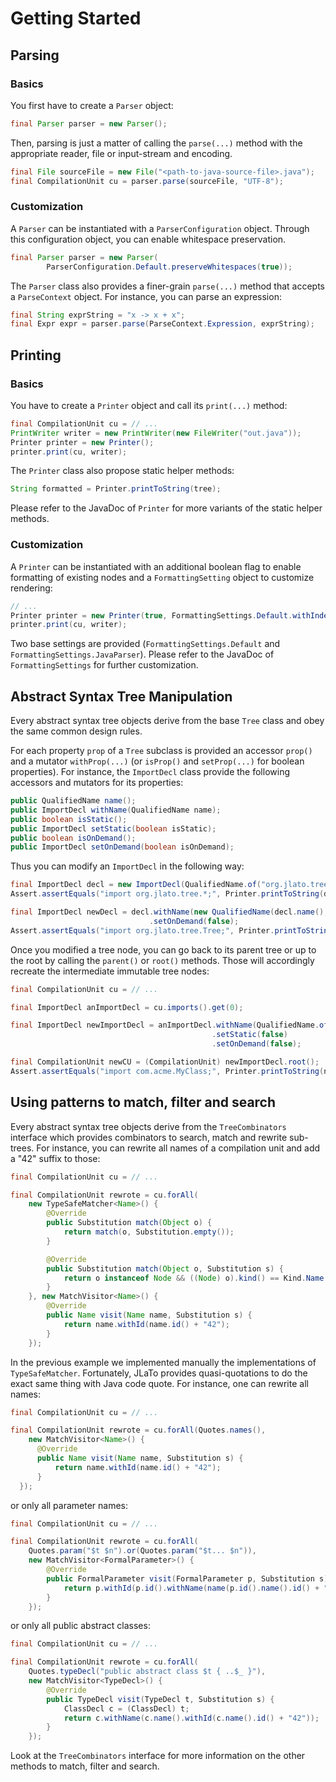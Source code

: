 # Getting Started


## Parsing

### Basics

You first have to create a `Parser` object:

```java
final Parser parser = new Parser();
```

Then, parsing is just a matter of calling the `parse(...)` method with the appropriate reader, file or input-stream and
encoding.

```java
final File sourceFile = new File("<path-to-java-source-file>.java");
final CompilationUnit cu = parser.parse(sourceFile, "UTF-8");
```

### Customization

A `Parser` can be instantiated with a `ParserConfiguration` object. Through this configuration object, you can enable
whitespace preservation.

```java
final Parser parser = new Parser(
		ParserConfiguration.Default.preserveWhitespaces(true));
```

The `Parser` class also provides a finer-grain `parse(...)` method that accepts a `ParseContext` object. For instance,
you can parse an expression:

```java
final String exprString = "x -> x + x";
final Expr expr = parser.parse(ParseContext.Expression, exprString);
```


## Printing

### Basics

You have to create a `Printer` object and call its `print(...)` method:

```java
final CompilationUnit cu = // ...
PrintWriter writer = new PrintWriter(new FileWriter("out.java"));
Printer printer = new Printer();
printer.print(cu, writer);
```

The `Printer` class also propose static helper methods:

```java
String formatted = Printer.printToString(tree);
```

Please refer to the JavaDoc of `Printer` for more variants of the static helper methods.

### Customization

A `Printer` can be instantiated with an additional boolean flag to enable formatting of existing nodes and a
`FormattingSetting` object to customize rendering:

```java
// ...
Printer printer = new Printer(true, FormattingSettings.Default.withIndentation("    "));
printer.print(cu, writer);
```

Two base settings are provided (`FormattingSettings.Default` and `FormattingSettings.JavaParser`). Please refer to the
JavaDoc of `FormattingSettings` for further customization.


## Abstract Syntax Tree Manipulation

Every abstract syntax tree objects derive from the base `Tree` class and obey the same common design rules.

For each property `prop` of a `Tree` subclass is provided an accessor `prop()` and a mutator `withProp(...)` (or
`isProp()` and `setProp(...)` for boolean properties). For instance, the `ImportDecl` class provide the following
accessors and mutators for its properties:

```java
public QualifiedName name();
public ImportDecl withName(QualifiedName name);
public boolean isStatic();
public ImportDecl setStatic(boolean isStatic);
public boolean isOnDemand();
public ImportDecl setOnDemand(boolean isOnDemand);
```

Thus you can modify an `ImportDecl` in the following way:

```java
final ImportDecl decl = new ImportDecl(QualifiedName.of("org.jlato.tree"), false, true);
Assert.assertEquals("import org.jlato.tree.*;", Printer.printToString(decl));

final ImportDecl newDecl = decl.withName(new QualifiedName(decl.name(), new Name("Tree")))
                               .setOnDemand(false);
Assert.assertEquals("import org.jlato.tree.Tree;", Printer.printToString(newDecl));
```

Once you modified a tree node, you can go back to its parent tree or up to the root by calling the `parent()` or
`root()` methods. Those will accordingly recreate the intermediate immutable tree nodes:

```java
final CompilationUnit cu = // ...

final ImportDecl anImportDecl = cu.imports().get(0);

final ImportDecl newImportDecl = anImportDecl.withName(QualifiedName.of("com.acme.MyClass"))
                                             .setStatic(false)
                                             .setOnDemand(false);

final CompilationUnit newCU = (CompilationUnit) newImportDecl.root();
Assert.assertEquals("import com.acme.MyClass;", Printer.printToString(newCU.imports().get(0)));
```

## Using patterns to match, filter and search

Every abstract syntax tree objects derive from the `TreeCombinators` interface which provides combinators to search,
match and rewrite sub-trees. For instance, you can rewrite all names of a compilation unit and add a "42" suffix to
those:

```java
final CompilationUnit cu = // ...

final CompilationUnit rewrote = cu.forAll(
    new TypeSafeMatcher<Name>() {
        @Override
        public Substitution match(Object o) {
            return match(o, Substitution.empty());
        }

        @Override
        public Substitution match(Object o, Substitution s) {
            return o instanceof Node && ((Node) o).kind() == Kind.Name ? s : null;
        }
    }, new MatchVisitor<Name>() {
        @Override
        public Name visit(Name name, Substitution s) {
            return name.withId(name.id() + "42");
        }
    });
```

In the previous example we implemented manually the implementations of `TypeSafeMatcher`. Fortunately, JLaTo provides
quasi-quotations to do the exact same thing with Java code quote. For instance, one can rewrite all names:

```java
final CompilationUnit cu = // ...

final CompilationUnit rewrote = cu.forAll(Quotes.names(),
    new MatchVisitor<Name>() {
      @Override
      public Name visit(Name name, Substitution s) {
          return name.withId(name.id() + "42");
      }
  });
```

or only all parameter names:

```java
final CompilationUnit cu = // ...

final CompilationUnit rewrote = cu.forAll(
    Quotes.param("$t $n").or(Quotes.param("$t... $n")),
    new MatchVisitor<FormalParameter>() {
        @Override
        public FormalParameter visit(FormalParameter p, Substitution s) {
            return p.withId(p.id().withName(name(p.id().name().id() + "42")));
        }
    });
```

or only all public abstract classes:

```java
final CompilationUnit cu = // ...

final CompilationUnit rewrote = cu.forAll(
    Quotes.typeDecl("public abstract class $t { ..$_ }"),
    new MatchVisitor<TypeDecl>() {
        @Override
        public TypeDecl visit(TypeDecl t, Substitution s) {
            ClassDecl c = (ClassDecl) t;
            return c.withName(c.name().withId(c.name().id() + "42"));
        }
    });
```

Look at the `TreeCombinators` interface for more information on the other methods to match, filter and search.
